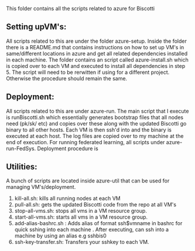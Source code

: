 This folder contains all the scripts related to azure for Biscotti 

## Setting upVM's:

All scripts related to this are under the folder azure-setup. Inside the folder there is a README.md that contains instructions on how to set up VM's in same/different locations in azure and get all related dependencies installed in each machine. The folder contains an script called azure-install.sh which is copied over to each VM and executed to install all dependencies in step 5. The script will need to be rerwitten if using for a different project. Otherwise the procedure should remain the same. 

## Deployment:
All scripts related to this are under azure-run. The main script that I execute is runBiscotti.sh which essentially generates bootstrap files that all nodes need (pk/sk/ etc) and copies over these along with the updated Biscotti go binary to all other hosts. Each VM is then ssh'd into and the binary is executed at each host. The log files are copied over to my machine at the end of execution.
For running federated learning, all scripts under azure-run-FedSys. Deployment procedure is 

## Utilities:
A bunch of scripts are located inside azure-util that can be used for managing VM's/deployment.
1. kill-all.sh: kills all running nodes at each VM
2. pull-all.sh: gets the updated Biscotti code from the repo at all VM's
3. stop-all-vms.sh: stops all vms in a VM resource group.
4. start-all-vms.sh: starts all vms in a VM resource group.
5. add-alias-bashrc.sh : Adds alias of format ssh$vmname in bashrc for quick sshing into each machine . After executing, can ssh into a machine by using an alias e.g sshbis0
6. ssh-key-transfer.sh: Transfers your sshkey to each VM.
